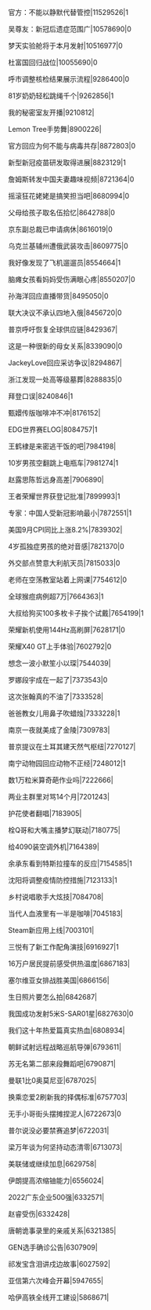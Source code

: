 官方：不能以静默代替管控|11529526|1

吴尊友：新冠后遗症范围广|10578690|0

梦天实验舱将于本月发射|10516977|0

杜富国回归战位|10055690|0

呼市调整核检结果展示流程|9286400|0

81岁奶奶轻松跳绳千个|9262856|1

我的秘密室友开播|9210812|

Lemon Tree手势舞|8900226|

官方回应为何不能与病毒共存|8872803|0

新型新冠疫苗研发取得进展|8823129|1

詹姆斯转发中国夫妻趣味视频|8721364|0

摇滚狂花姥姥是搞笑担当吧|8680994|0

父母给孩子取名伍拾忆|8642788|0

京东副总裁已申请病休|8616019|0

乌克兰基辅州遭俄武装攻击|8609775|0

我好像发现了飞机遛遛员|8554664|1

脑瘫女孩看妈妈受伤满眼心疼|8550207|0

孙海洋回应直播带货|8495050|0

联大决议不承认四地入俄|8456720|0

普京呼吁恢复全球供应链|8429367|

这是一种很新的母女关系|8339090|0

JackeyLove回应采访争议|8294867|

浙江发现一处高等级墓葬|8288835|0

拜登口误|8240846|1

甄嬛传版咖啡冲不冲|8176152|

EDG世界赛ELOG|8084757|1

王鹤棣是来密逃干饭的吧|7984198|

10岁男孩空翻跳上电瓶车|7981274|1

赵露思陈哲远身高差|7906890|

王者荣耀世界获登记批准|7899993|1

专家：中国人受新冠影响最小|7872551|1

美国9月CPI同比上涨8.2%|7839302|

4岁孤独症男孩的绝对音感|7821370|0

外交部点赞意大利航天员|7815033|0

老师在空荡教室站着上网课|7754612|0

全球猴痘病例超7万|7664363|1

大叔给狗买100多枚卡子挨个试戴|7654199|1

荣耀新机使用144Hz高刷屏|7628171|0

荣耀X40 GT上手体验|7602792|0

想念一波小默笙小以琛|7544039|

罗娜段宇成在一起了|7373543|0

这次张翰真的不油了|7333528|

爸爸教女儿用鼻子吹蜡烛|7333228|1

南京一夜就美成了金陵|7309783|

普京提议在土耳其建天然气枢纽|7270127|

南宁动物园回应动物不正经|7248012|1

数1万粒米算奇葩作业吗|7222666|

两业主群里对骂14个月|7201243|

护花使者翻唱|7183905|

栓Q哥和大嘴主播梦幻联动|7180775|

给4090装空调外机|7164389|

余承东看到特斯拉撞车的反应|7154585|1

沈阳将调整疫情防控措施|7123133|1

乡村说唱歌手大炫技|7084708|

当代人血液里有一半是咖啡|7045183|

Steam新应用上线|7003101|

三悦有了新工作配角演技|6916927|1

16万户居民提前感受供热温度|6867183|

塞尔维亚女排战胜美国|6866156|

生日照片要怎么拍|6842687|

我国成功发射5米S-SAR01星|6827630|0

我们这十年热爱篇真实热血|6808934|

朝鲜试射远程战略巡航导弹|6793611|

苏无名第二部来段舞蹈吧|6790871|

曼联1比0奥莫尼亚|6787025|

换乘恋爱2刷新我的择偶标准|6757703|

无手小哥街头摆摊捏泥人|6722673|0

普尔说没必要禁赛追梦|6722031|

梁万年谈为何坚持动态清零|6713073|

美联储或继续加息|6629758|

伊朗提高浓缩铀能力|6556024|

2022广东企业500强|6332571|

赵睿受伤|6332428|

唐朝诡事录里的亲戚关系|6321385|

GEN选手确诊公告|6307909|

祁发宝含泪讲戍边故事|6027592|

亚信第六次峰会开幕|5947655|

哈伊高铁全线开工建设|5868671|

